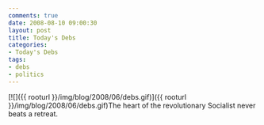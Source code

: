 ```yaml
---
comments: true
date: 2008-08-10 09:00:30
layout: post
title: Today's Debs
categories:
- Today's Debs
tags:
- debs
- politics
---
```


[![]({{ rooturl }}/img/blog/2008/06/debs.gif)]({{ rooturl }}/img/blog/2008/06/debs.gif)The heart of the revolutionary Socialist never beats a retreat.

